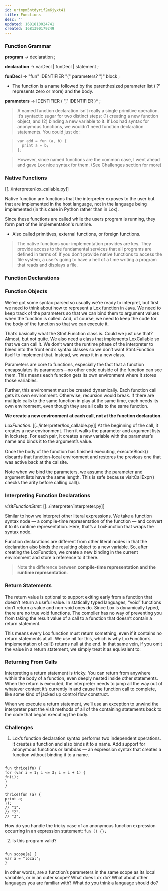 ```yaml
---
id: urtmpm5ntdyrif2m6jyxt41
title: Functions
desc: ''
updated: 1681810024741
created: 1681390179249
---
```


### Function Grammar

**program** -> declaration ;

**declaration** -> varDecl | funDecl | statement ;

**funDecl** -> "fun" IDENTIFIER "(" parameters? ")" block ;

- The function is a name followed by the parenthesized parameter list ('?' represents zero or more) and the body.

**parameters** -> IDENTIFIER ( "," IDENTIFIER )\* ;

> A named function declaration isn’t really a single primitive operation. It’s syntactic sugar for two distinct steps: (1) creating a new function object, and (2) binding a new variable to it. If Lox had syntax for anonymous functions, we wouldn’t need function declaration statements. You could just do:

> ```
> var add = fun (a, b) {
>   print a + b;
> };
> ```

> However, since named functions are the common case, I went ahead and gave Lox nice syntax for them. (See Challenges section for more)

### Native Functions

[[../interpreter/lox_callable.py]]

Native function are functions that the interpreter exposes to the user but that are implemented in the host language, not in the language being implemented (in this case in Python rather than in Lox).

Since these functions are called while the users program is running, they form part of the implementation's runtime.

- Also called primitives, external functions, or foreign functions.

> The native functions your implementation provides are key. They provide access to the fundamental services that all programs are defined in terms of. If you don’t provide native functions to access the file system, a user’s going to have a hell of a time writing a program that reads and displays a file.

### Function Declarations

### Function Objects

We’ve got some syntax parsed so usually we’re ready to interpret, but first we need to think about how to represent a Lox function in Java. We need to keep track of the parameters so that we can bind them to argument values when the function is called. And, of course, we need to keep the code for the body of the function so that we can execute it.

That’s basically what the Stmt.Function class is. Could we just use that? Almost, but not quite. We also need a class that implements LoxCallable so that we can call it. We don’t want the runtime phase of the interpreter to bleed into the front end’s syntax classes so we don’t want Stmt.Function itself to implement that. Instead, we wrap it in a new class.

Parameters are core to functions, especially the fact that a function encapsulates its parameters—no other code outside of the function can see them. This means each function gets its own environment where it stores those variables.

Further, this environment must be created dynamically. Each function call gets its own environment. Otherwise, recursion would break. If there are multiple calls to the same function in play at the same time, each needs its own environment, even though they are all calls to the same function.

**We create a new environment at each call, not at the function declaration.**

_LoxFunction:_
[[../interpreter/lox_callable.py]]
At the beginning of the call, it creates a new environment. Then it walks the
parameter and argument lists in lockstep. For each pair, it creates a new variable
with the parameter’s name and binds it to the argument’s value.

Once the body of the function has finished executing, executeBlock() discards that
function-local environment and restores the previous one that was active back at
the callsite.

Note when we bind the parameters, we assume the parameter and argument lists have
the same length. This is safe because visitCallExpr() checks the arity before
calling call().

### Interpreting Function Declarations

_visitFunctionStmt:_
[[../interpreter/interpreter.py]]

Similar to how we interpret other literal expressions. We take a function
syntax node — a compile-time representation of the function — and convert it to
its runtime representation. Here, that’s a LoxFunction that wraps the syntax node.

Function declarations are different from other literal nodes in that the declaration
also binds the resulting object to a new variable. So, after creating the LoxFunction,
we create a new binding in the current environment and store a reference to it there.

> Note the difference between **compile-time representation and the runtime representation**.

### Return Statements

The return value is optional to support exiting early from a function that doesn’t return a useful value. In statically typed languages, “void” functions don’t return a value and non-void ones do. Since Lox is dynamically typed, there are no true void functions. The compiler has no way of preventing you from taking the result value of a call to a function that doesn’t contain a return statement.

This means every Lox function must return something, even if it contains no return statements at all. We use nil for this, which is why LoxFunction’s implementation of call() returns null at the end. In that same vein, if you omit the value in a return statement, we simply treat it as equivalent to:

### Returning From Calls

Interpreting a return statement is tricky. You can return from anywhere within the body of a function, even deeply nested inside other statements. When the return is executed, the interpreter needs to jump all the way out of whatever context it’s currently in and cause the function call to complete, like some kind of jacked up control flow construct.

When we execute a return statement, we’ll use an exception to unwind the interpreter past the visit methods of all of the containing statements back to the code that began executing the body.

### Challenges

1. Lox’s function declaration syntax performs two independent operations. It creates a function and also binds it to a name. Add support for anonymous functions or lambdas — an expression syntax that creates a function without binding it to a name.

```

fun thrice(fn) {
for (var i = 1; i <= 3; i = i + 1) {
fn(i);
}
}

thrice(fun (a) {
print a;
});
// "1".
// "2".
// "3".

```

How do you handle the tricky case of an anonymous function expression occurring in an expression statement: `fun () {};`

2. Is this program valid?

```

fun scope(a) {
var a = "local";
}

```

In other words, are a function’s parameters in the same scope as its local variables, or in an outer scope? What does Lox do? What about other languages you are familiar with? What do you think a language should do?

```

```
